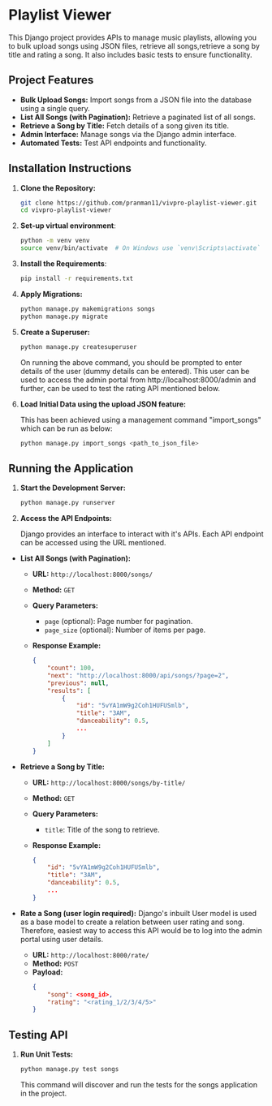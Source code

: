 # Playlist Viewer

This Django project provides APIs to manage music playlists, allowing you to bulk upload songs using JSON files, retrieve all songs,retrieve a song by title and rating a song. It also includes basic tests to ensure functionality.

## Project Features

- **Bulk Upload Songs:** Import songs from a JSON file into the database using a single query.
- **List All Songs (with Pagination):** Retrieve a paginated list of all songs.
- **Retrieve a Song by Title:** Fetch details of a song given its title.
- **Admin Interface:** Manage songs via the Django admin interface.
- **Automated Tests:** Test API endpoints and functionality.

## Installation Instructions

1. **Clone the Repository:**

   ```bash
   git clone https://github.com/pranman11/vivpro-playlist-viewer.git
   cd vivpro-playlist-viewer

2. **Set-up virtual environment**:
   ```bash
   python -m venv venv
   source venv/bin/activate  # On Windows use `venv\Scripts\activate`

3. **Install the Requirements**:

   ```bash
   pip install -r requirements.txt
   ```

4. **Apply Migrations:**

   ```bash
   python manage.py makemigrations songs
   python manage.py migrate
   ```

5. **Create a Superuser:**

   ```bash
   python manage.py createsuperuser
   ```
   On running the above command, you should be prompted to enter details of the user (dummy details can be entered). This user can be used to access the admin portal from http://localhost:8000/admin and further, can be used to test the rating API mentioned below.

6. **Load Initial Data using the upload JSON feature:**

   This has been achieved using a management command "import_songs" which can be run as below:

   ```bash
   python manage.py import_songs <path_to_json_file>
   ```

## Running the Application

1. **Start the Development Server:**

   ```bash
   python manage.py runserver
   ```

2. **Access the API Endpoints:**

   Django provides an interface to interact with it's APIs. Each API endpoint can be accessed using the URL mentioned.

- **List All Songs (with Pagination):**

  - **URL:** `http://localhost:8000/songs/`
  - **Method:** `GET`
  - **Query Parameters:**
    - `page` (optional): Page number for pagination.
    - `page_size` (optional): Number of items per page.
  - **Response Example:**

    ```json
    {
        "count": 100,
        "next": "http://localhost:8000/api/songs/?page=2",
        "previous": null,
        "results": [
            {
                "id": "5vYA1mW9g2Coh1HUFUSmlb",
                "title": "3AM",
                "danceability": 0.5,
                ...
            }
        ]
    }
    ```

- **Retrieve a Song by Title:**

  - **URL:** `http://localhost:8000/songs/by-title/`
  - **Method:** `GET`
  - **Query Parameters:**
    - `title`: Title of the song to retrieve.
  - **Response Example:**

    ```json
    {
        "id": "5vYA1mW9g2Coh1HUFUSmlb",
        "title": "3AM",
        "danceability": 0.5,
        ...
    }
    ```

- **Rate a Song (user login required):**
   Django's inbuilt User model is used as a base model to create a relation between user rating and song. Therefore, easiest way to access this API would be to log into the admin portal using user details.

  - **URL:** `http://localhost:8000/rate/`
  - **Method:** `POST`
  - **Payload:**
    ```json
    {
        "song": <song_id>,
        "rating": "<rating_1/2/3/4/5>"
    }

## Testing API

1. **Run Unit Tests:**

   ```bash
   python manage.py test songs
   ```

   This command will discover and run the tests for the songs application in the project.
